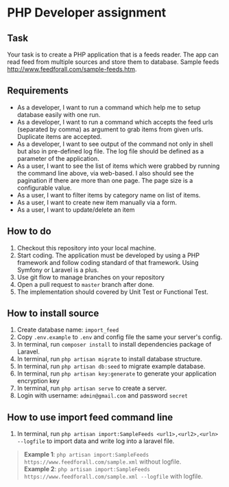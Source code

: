# PHP Developer assignment

## Task

Your task is to create a PHP application that is a feeds reader. The app can read feed from multiple sources and store them to database. Sample feeds http://www.feedforall.com/sample-feeds.htm.

## Requirements
- As a developer, I want to run a command which help me to setup database easily with one run.
- As a developer, I want to run a command which accepts the feed urls (separated by comma) as argument to grab items from given urls. Duplicate items are accepted.
- As a developer, I want to see output of the command not only in shell but also in pre-defined log file. The log file should be defined as a parameter of the application.
- As a user, I want to see the list of items which were grabbed by running the command line above, via web-based. I also should see the pagination if there are more than one page. The page size is a configurable value.
- As a user, I want to filter items by category name on list of items.
- As a user, I want to create new item manually via a form.
- As a user, I want to update/delete an item

## How to do
1. Checkout this repository into your local machine.
2. Start coding. The application must be developed by using a PHP framework and follow coding standard of that framework. Using Symfony or Laravel is a plus.
3. Use git flow to manage branches on your repository
4. Open a pull request to `master` branch after done.
5. The implementation should covered by Unit Test or Functional Test.

## How to install source
1. Create database name: ```import_feed```
2. Copy ```.env.example``` to ```.env``` and config file the same your server's config.
3. In terminal, run `composer install` to install dependencies package of Laravel.
4. In terminal, run `php artisan migrate` to install database structure.
5. In terminal, run `php artisan db:seed` to migrate example database.
6. In terminal, run `php artisan key:generate` to generate your application encryption key
7. In terminal, run `php artisan serve` to create a server.
8. Login with username: `admin@gmail.com` and password `secret` 

## How to use import feed command line
1. In terminal, run `php artisan import:SampleFeeds <url1>,<url2>,<urln> --logfile` to import data and write log into a laravel file. 

> **Example 1**: `php artisan import:SampleFeeds https://www.feedforall.com/sample.xml` without logfile.<br />
> **Example 2**: `php artisan import:SampleFeeds https://www.feedforall.com/sample.xml --logfile` with logfile.
